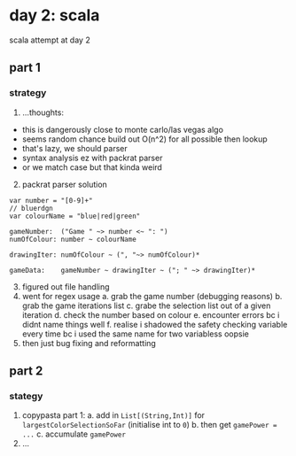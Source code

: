 # day 2: scala
  scala attempt at day 2
## part 1
### strategy
1. ...thoughts:
  * this is dangerously close to monte carlo/las vegas algo
  * seems random chance build out O(n^2) for all possible then lookup
  * that's lazy, we should parser
  * syntax analysis ez with packrat parser
  * or we match case but that kinda weird
2. packrat parser solution
```
var number = "[0-9]+"
// bluerdgn 
var colourName = "blue|red|green"

gameNumber:  ("Game " ~> number <~ ": ")
numOfColour: number ~ colourName

drawingIter: numOfColour ~ (", "~> numOfColour)*

gameData:    gameNumber ~ drawingIter ~ ("; " ~> drawingIter)*

```
3. figured out file handling
4. went for regex usage
  a. grab the game number (debugging reasons)
  b. grab the game iterations list
  c. grabe the selection list out of a given iteration
  d. check the number based on colour
  e. encounter errors bc i didnt name things well
  f. realise i shadowed the safety checking variable every time bc i used the same name for two variabless oopsie
5. then just bug fixing and reformatting

## part 2
### stategy
1. copypasta part 1:
  a. add in `List[(String,Int)]` for `largestColorSelectionSoFar` (initialise int to `0`)
  b. then get `gamePower = ...`
  c. accumulate `gamePower`
2. ...